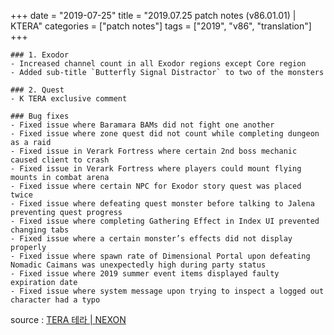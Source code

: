 +++
date = "2019-07-25"
title = "2019.07.25 patch notes (v86.01.01) | KTERA"
categories = ["patch notes"]
tags = ["2019", "v86", "translation"]
+++

```
### 1. Exodor
- Increased channel count in all Exodor regions except Core region
- Added sub-title `Butterfly Signal Distractor` to two of the monsters

### 2. Quest
- K TERA exclusive comment

### Bug fixes
- Fixed issue where Baramara BAMs did not fight one another
- Fixed issue where zone quest did not count while completing dungeon as a raid
- Fixed issue in Verark Fortress where certain 2nd boss mechanic caused client to crash
- Fixed issue in Verark Fortress where players could mount flying mounts in combat arena
- Fixed issue where certain NPC for Exodor story quest was placed twice
- Fixed issue where defeating quest monster before talking to Jalena preventing quest progress
- Fixed issue where completing Gathering Effect in Index UI prevented changing tabs
- Fixed issue where a certain monster’s effects did not display properly
- Fixed issue where spawn rate of Dimensional Portal upon defeating Nomadic Caimans was unexpectedly high during party status
- Fixed issue where 2019 summer event items displayed faulty expiration date
- Fixed issue where system message upon trying to inspect a logged out character had a typo
```

source : [TERA 테라 | NEXON](http://tera.nexon.com/news/update/view.aspx?n4articlesn=402)
